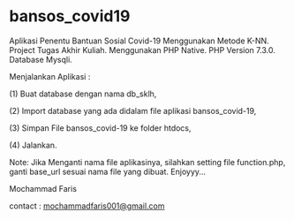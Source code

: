 # bansos_covid19
Aplikasi Penentu Bantuan Sosial Covid-19 Menggunakan Metode K-NN. Project Tugas Akhir Kuliah. Menggunakan PHP Native. PHP Version 7.3.0. Database Mysqli. 

Menjalankan Aplikasi :

(1) Buat database dengan nama db_sklh,

(2) Import database yang ada didalam file aplikasi bansos_covid-19,

(3) Simpan File bansos_covid-19 ke folder htdocs,

(4) Jalankan.

Note: Jika Menganti nama file aplikasinya, silahkan setting file function.php, ganti base_url sesuai nama file yang dibuat.
Enjoyyy...

Mochammad Faris

contact : mochammadfaris001@gmail.com
